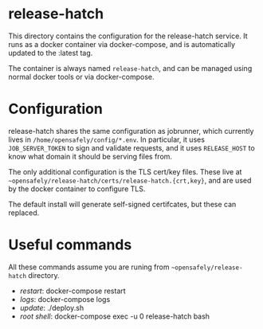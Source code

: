 # release-hatch

This directory contains the configuration for the release-hatch service. It
runs as a docker container via docker-compose, and is automatically updated to
the :latest tag.

The container is always named `release-hatch`, and can be managed using
normal docker tools or via docker-compose.

# Configuration

release-hatch shares the same configuration as jobrunner, which currently lives
in `/home/opensafely/config/*.env`. In particular, it uses `JOB_SERVER_TOKEN` to
sign and validate requests, and it uses `RELEASE_HOST` to know what domain it
should be serving files from.

The only additional configuration is the TLS cert/key files. These live at
`~opensafely/release-hatch/certs/release-hatch.{crt,key}`, and are used by the
docker container to configure TLS. 

The default install will generate self-signed certifcates, but these can replaced.

# Useful commands

All these commands assume you are runing from `~opensafely/release-hatch` directory.

 - *restart*: docker-compose restart 
 - *logs*: docker-compose logs
 - *update*: ./deploy.sh
 - *root shell*: docker-compose exec -u 0 release-hatch bash
